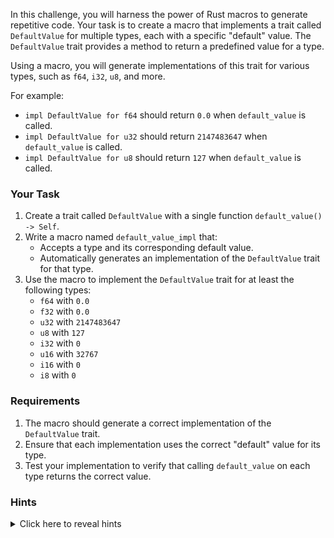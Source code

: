 In this challenge, you will harness the power of Rust macros to generate repetitive code. Your task is to create a macro that implements a trait called `DefaultValue` for multiple types, each with a specific "default" value. The `DefaultValue` trait provides a method to return a predefined value for a type.

Using a macro, you will generate implementations of this trait for various types, such as `f64`, `i32`, `u8`, and more.

For example:

- `impl DefaultValue for f64` should return `0.0` when `default_value` is called.
- `impl DefaultValue for u32` should return `2147483647` when `default_value` is called.
- `impl DefaultValue for u8` should return `127` when `default_value` is called.

### Your Task

1. Create a trait called `DefaultValue` with a single function `default_value() -> Self`.
2. Write a macro named `default_value_impl` that:
   - Accepts a type and its corresponding default value.
   - Automatically generates an implementation of the `DefaultValue` trait for that type.
3. Use the macro to implement the `DefaultValue` trait for at least the following types:
   - `f64` with `0.0`
   - `f32` with `0.0`
   - `u32` with `2147483647`
   - `u8` with `127`
   - `i32` with `0`
   - `u16` with `32767`
   - `i16` with `0`
   - `i8` with `0`

### Requirements

1. The macro should generate a correct implementation of the `DefaultValue` trait.
2. Ensure that each implementation uses the correct "default" value for its type.
3. Test your implementation to verify that calling `default_value` on each type returns the correct value.

### Hints

<details>
<summary>Click here to reveal hints</summary>

- Use `macro_rules!` to define the macro.
- The syntax for implementing a trait for a type is:
  ```rust
  impl TraitName for TypeName {
      fn function_name() -> ReturnType {
          // Implementation
      }
  }
  ```
- Use `$type` for the type and `$value` for the corresponding value in the macro.
- You can test your implementation by calling `<Type as DefaultValue>::default_value()`.

</details>

